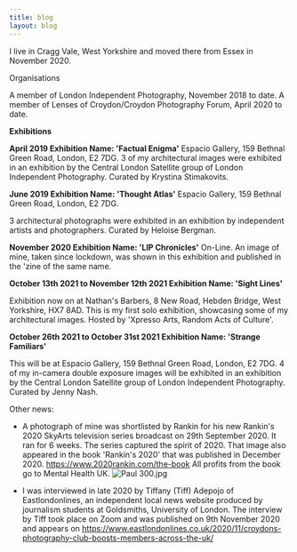 ```yaml
---
title: blog
layout: blog
---
```


I live in Cragg Vale, West Yorkshire and moved there from Essex in November 2020.

Organisations

A member of London Independent Photography, November 2018 to date.
A member of Lenses of Croydon/Croydon Photography Forum, April 2020 to date.

**Exhibitions**

**April 2019
Exhibition Name: 'Factual Enigma'**
Espacio Gallery, 159 Bethnal Green Road, London, E2 7DG.
3 of my architectural images were exhibited in an exhibition by the Central London Satellite group of London Independent Photography. Curated by Krystina Stimakovits.

**June 2019
Exhibition Name: 'Thought Atlas'**
Espacio Gallery, 159 Bethnal Green Road, London, E2 7DG.

3 architectural photographs were exhibited in an exhibition by independent artists and photographers. Curated by Heloise Bergman.

**November 2020
Exhibition Name: 'LIP Chronicles'**
On-Line. 
An image of mine, taken since lockdown, was shown in this exhibition and published in the 'zine of the same name.

**October 13th 2021 to November 12th 2021
Exhibition Name: 'Sight Lines'**

Exhibition now on at Nathan's Barbers, 8 New Road, Hebden Bridge, West Yorkshire, HX7 8AD. 
This is my first solo exhibition, showcasing some of my architectural images. Hosted by 'Xpresso Arts, Random Acts of Culture'.

**October 26th 2021 to October 31st 2021 
Exhibition Name: 'Strange Familiars'**

This will be at Espacio Gallery, 159 Bethnal Green Road, London, E2 7DG.
4 of my in-camera double exposure images will be exhibited in an exhibition by the Central London Satellite group of London Independent Photography. Curated by Jenny Nash.

Other news:

* A photograph of mine was shortlisted by Rankin for his new Rankin's 2020 SkyArts television series broadcast on 29th September 2020.  It ran for 6 weeks. The series captured the spirit of 2020. That image also appeared in the book 'Rankin's 2020' that was published in December 2020. https://www.2020rankin.com/the-book
All profits from the book go to Mental Health UK. ![Paul 300.jpg](/uploads/Paul%20300.jpg)

* I was interviewed in late 2020 by Tiffany (Tiff) Adepojo of Eastlondonlines, an independent local news website produced by journalism students at Goldsmiths, University of London.  The interview by Tiff took place on Zoom and was published on 9th November 2020 and appears on https://www.eastlondonlines.co.uk/2020/11/croydons-photography-club-boosts-members-across-the-uk/





